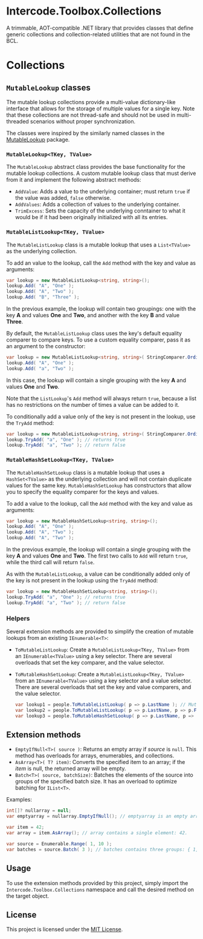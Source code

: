 # Intercode.Toolbox.Collections

A trimmable, AOT-compatible .NET library that provides classes that define generic collections and collection-related utilities that are not found in the BCL.

# Collections

## `MutableLookup` classes
The mutable lookup collections provide a multi-value dictionary-like interface that allows for the storage of multiple values for a single key.
Note that these collections are not thread-safe and should not be used in multi-threaded scenarios without proper synchronization.

The classes were inspired by the similarly named classes in the [MutableLookup](https://github.com/jussik/MutableLookup/) package.

### `MutableLookup<TKey, TValue>`

The `MutableLookup` abstract class provides the base functionality for the mutable lookup collections. A custom mutable lookup class that 
must derive from it and implement the following abstract methods:

- `AddValue`: Adds a value to the underlying container; must return `true` if the value was added, `false` otherwise.
- `AddValues`: Adds a collection of values to the underlying container.
- `TrimExcess`: Sets the capacity of the underlying conntainer to what it would be if it had been originally initialized with all its entries.

### `MutableListLookup<TKey, TValue>`

The `MutableListLookup` class is a mutable lookup that uses a `List<TValue>` as the underlying collection.

To add an value to the lookup, call the `Add` method with the key and value as arguments:

```csharp
var lookup = new MutableListLookup<string, string>();
lookup.Add( "A", "One" );
lookup.Add( "A", "Two" );
lookup.Add( "B", "Three" );
```

In the previous example, the lookup will contain two groupings: one with the key **A** and values **One** and **Two**,
and another with the key **B** and value **Three**.

By default, the `MutableListLookup` class uses the key's default equality comparer to compare keys. To use a custom equality comparer, pass it as an argument to the constructor:

```csharp
var lookup = new MutableListLookup<string, string>( StringComparer.OrdinalIgnoreCase );
lookup.Add( "A", "One" );
lookup.Add( "a", "Two" );
```

In this case, the lookup will contain a single grouping with the key **A** and values **One** and **Two**.

Note that the `ListLookup`'s `Add` method will always return `true`, because a list has no restrictions on the number of times a value can be added to it.

To conditionally add a value only of the key is not present in the lookup, use the `TryAdd` method:

```csharp
var lookup = new MutableListLookup<string, string>( StringComparer.OrdinalIgnoreCase );
lookup.TryAdd( "a", "One" ); // returns true
lookup.TryAdd( "a", "Two" ); // return false
```

### `MutableHashSetLookup<TKey, TValue>`

The `MutableHashSetLookup` class is a mutable lookup that uses a `HashSet<TValue>` as the underlying collection
and will not contain duplicate values for the same key. `MutableHashSetLookup` has constructors that allow you to specify the equality comparer for the keys and values.

To add a value to the lookup, call the `Add` method with the key and value as arguments:

```csharp
var lookup = new MutableHashSetLookup<string, string>();
lookup.Add( "A", "One" );
lookup.Add( "A", "Two" );
lookup.Add( "A", "Two" );
```

In the previous example, the lookup will contain a single grouping with the key **A** and values **One** and **Two**.
The first two calls to `Add` will return `true`, while the third call will return `false`.

As with the `MutableListLookup`, a value can be conditionally added only of the key is not present in the lookup using the `TryAdd` method:

```csharp
var lookup = new MutableHashSetLookup<string, string>();
lookup.TryAdd( "a", "One" ); // returns true
lookup.TryAdd( "a", "Two" ); // return false
```

### Helpers

Several extension methods are provided to simplify the creation of mutable lookups from an existing `IEnumerable<T>`:

- `ToMutableListLookup`: Create a `MutableListLookup<TKey, TValue>` from an `IEnumerable<TValue>` using a key selector. 
  There are several overloads that set the key comparer, and the value selector.
- `ToMutableHashSetLookup`: Create a `MutableListLookup<TKey, TValue>` from an `IEnumerable<TValue>` using a key selector and a value selector.
  There are several overloads that set the key and value comparers, and the value selector.

  ```csharp
  var lookup1 = people.ToMutableListLookup( p => p.LastName ); // Mutable lookup of people keyed by their last name.
  var lookup2 = people.ToMutableListLookup( p => p.LastName, p => p.FirstName ); // Mutable lookup of people's names keyed by their last name.
  var lookup3 = people.ToMutableHashSetLookup( p => p.LastName, p => p.FirstName ); // Mutable lookup of people's names keyed by their last name, with no duplicate first names.
  ```

## Extension methods

- `EmptyIfNull<T>( source )`: Returns an empty array if *source* is `null`. This method has overloads for arrays, enumerables, and collections.
- `AsArray<T>( T? item)`: Converts the specified item to an array; if the *item* is null, the returned array will be empty.
- `Batch<T>( source, batchSize)`: Batches the elements of the source into groups of the specified batch size. It has an overload to optimize batching for `IList<T>`.

Examples:
```csharp
int[]? nullarray = null;
var emptyarray = nullarray.EmptyIfNull(); // emptyarray is an empty array.

var item = 42;
var array = item.AsArray(); // array contains a single element: 42.

var source = Enumerable.Range( 1, 10 );
var batches = source.Batch( 3 ); // batches contains three groups: { 1, 2, 3 }, { 4, 5, 6 }, { 7, 8, 9 }, and { 10 }.
```

## Usage

To use the extension methods provided by this project, simply import the `Intercode.Toolbox.Collections` namespace and call the desired method on the target object.

## License

This project is licensed under the [MIT License](LICENSE).
